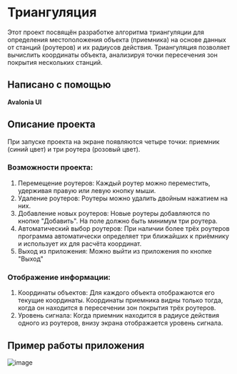 # Триангуляция
Этот проект посвящён разработке алгоритма триангуляции для определения местоположения объекта (приемника) на основе данных от станций (роутеров) и их радиусов действия. Триангуляция позволяет вычислить координаты объекта, анализируя точки пересечения зон покрытия нескольких станций.

## Написано с помощью
**Avalonia UI**

## Описание проекта
При запуске проекта на экране появляются четыре точки: приемник (синий цвет) и три роутера (розовый цвет).

### Возможности проекта:
1. Перемещение роутеров: Каждый роутер можно переместить, удерживая правую или левую кнопку мыши.
2. Удаление роутеров: Роутеры можно удалить двойным нажатием на них.
3. Добавление новых роутеров: Новые роутеры добавляются по кнопке "Добавить". На поле должно быть минимум три роутера.
4. Автоматический выбор роутеров: При наличии более трёх роутеров программа автоматически определяет три ближайших к приёмнику и использует их для расчёта координат.
5. Выход из приложения: Можно выйти из приложения по кнопке "Выход"

### Отображение информации:
1. Координаты объектов: Для каждого объекта отображаются его текущие координаты. Координаты приемника видны только тогда, когда он находится в пересечении зон покрытия трёх роутеров.
2. Уровень сигнала: Когда приемник находится в радиусе действия одного из роутеров, внизу экрана отображается уровень сигнала.

## Пример работы приложения
![image](https://github.com/user-attachments/assets/679d9cf9-be04-40c2-8f07-b47a654d14f0)
